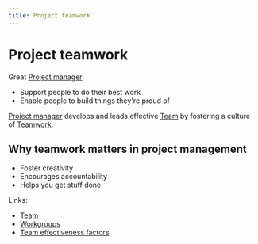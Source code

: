 ```yaml
---
title: Project teamwork
---
```

# Project teamwork

Great [Project manager](foundations-of-project-management/actors/project-manager/project-manager.md)
- Support people to do their best work
- Enable people to build things they're proud of

[Project manager](foundations-of-project-management/actors/project-manager/project-manager.md) develops and leads effective [Team](foundations-of-project-management/actors/team.md) by fostering a culture of [Teamwork](project-execution/effective-teams/teamwork.md).

## Why teamwork matters in project management
- Foster creativity
- Encourages accountability
- Helps you get stuff done

Links:
- [Team](foundations-of-project-management/actors/team.md)
- [Workgroups](foundations-of-project-management/actors/workgroups.md)
- [Team effectiveness factors](project-execution/effective-teams/team-effectiveness-factors.md)